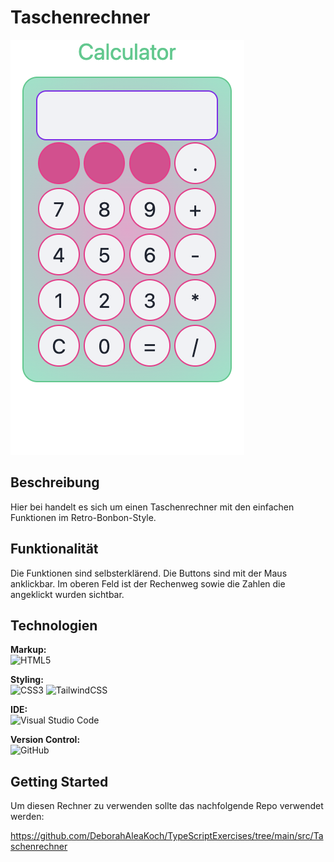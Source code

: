 # Taschenrechner

<img src="./Taschenrechner.png" >

## Beschreibung

<p> Hier bei handelt es sich um einen Taschenrechner mit den einfachen Funktionen im Retro-Bonbon-Style.</p>

## Funktionalität

<p>Die Funktionen sind selbsterklärend. Die Buttons sind mit der Maus anklickbar. Im oberen Feld ist der Rechenweg sowie die Zahlen die angeklickt wurden sichtbar.</p>

## Technologien

**Markup:**  
![HTML5](https://img.shields.io/badge/html5-%23E34F26.svg?style=for-the-badge&logo=html5&logoColor=white)

**Styling:**  
![CSS3](https://img.shields.io/badge/css3-%231572B6.svg?style=for-the-badge&logo=css3&logoColor=white)
![TailwindCSS](https://img.shields.io/badge/tailwindcss-%2338B2AC.svg?style=for-the-badge&logo=tailwind-css&logoColor=white)

**IDE:**  
![Visual Studio Code](https://img.shields.io/badge/Visual%20Studio%20Code-0078d7.svg?style=for-the-badge&logo=visual-studio-code&logoColor=white)

**Version Control:**  
![GitHub](https://img.shields.io/badge/github-%23121011.svg?style=for-the-badge&logo=github&logoColor=white)

## Getting Started

<p> Um diesen Rechner zu verwenden sollte das nachfolgende Repo verwendet werden:

<a>https://github.com/DeborahAleaKoch/TypeScriptExercises/tree/main/src/Taschenrechner</a>

</p>
